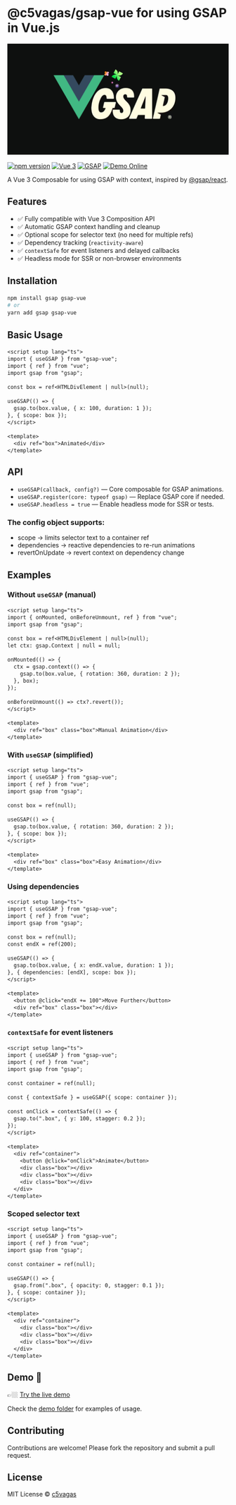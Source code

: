 # @c5vagas/gsap-vue for using GSAP in Vue.js

![GSAP Vue Banner](./assets/og-image.webp)

[![npm version](https://img.shields.io/npm/v/gsap-vue)](https://www.npmjs.com/package/gsap-vue)
[![Vue 3](https://img.shields.io/badge/Vue-3.x-brightgreen)](https://vuejs.org/)
[![GSAP](https://img.shields.io/badge/GSAP-3.x-blue)](https://greensock.com/gsap/)
[![Demo Online](https://img.shields.io/badge/demo-online-brightgreen)](https://stackblitz.com/edit/vitejs-vite-teslnzdm?file=index.html)

A Vue 3 Composable for using GSAP with context, inspired by [@gsap/react](https://github.com/greensock/react).

## Features

- ✅ Fully compatible with Vue 3 Composition API  
- ✅ Automatic GSAP context handling and cleanup  
- ✅ Optional scope for selector text (no need for multiple refs)  
- ✅ Dependency tracking (`reactivity-aware`)  
- ✅ `contextSafe` for event listeners and delayed callbacks  
- ✅ Headless mode for SSR or non-browser environments  

## Installation

```bash
npm install gsap gsap-vue
# or
yarn add gsap gsap-vue
```

## Basic Usage

```vue
<script setup lang="ts">
import { useGSAP } from "gsap-vue";
import { ref } from "vue";
import gsap from "gsap";

const box = ref<HTMLDivElement | null>(null);

useGSAP(() => {
  gsap.to(box.value, { x: 100, duration: 1 });
}, { scope: box });
</script>

<template>
  <div ref="box">Animated</div>
</template>
```

## API

* `useGSAP(callback, config?)` — Core composable for GSAP animations.
* `useGSAP.register(core: typeof gsap)` — Replace GSAP core if needed.
* `useGSAP.headless = true` — Enable headless mode for SSR or tests.

### The config object supports:

- scope → limits selector text to a container ref
- dependencies → reactive dependencies to re-run animations
- revertOnUpdate → revert context on dependency change

## Examples

### Without `useGSAP` (manual)

```vue
<script setup lang="ts">
import { onMounted, onBeforeUnmount, ref } from "vue";
import gsap from "gsap";

const box = ref<HTMLDivElement | null>(null);
let ctx: gsap.Context | null = null;

onMounted(() => {
  ctx = gsap.context(() => {
    gsap.to(box.value, { rotation: 360, duration: 2 });
  }, box);
});

onBeforeUnmount(() => ctx?.revert());
</script>

<template>
  <div ref="box" class="box">Manual Animation</div>
</template>
```

### With `useGSAP` (simplified)

```vue
<script setup lang="ts">
import { useGSAP } from "gsap-vue";
import { ref } from "vue";
import gsap from "gsap";

const box = ref(null);

useGSAP(() => {
  gsap.to(box.value, { rotation: 360, duration: 2 });
}, { scope: box });
</script>

<template>
  <div ref="box" class="box">Easy Animation</div>
</template>
```

### Using dependencies

```vue
<script setup lang="ts">
import { useGSAP } from "gsap-vue";
import { ref } from "vue";
import gsap from "gsap";

const box = ref(null);
const endX = ref(200);

useGSAP(() => {
  gsap.to(box.value, { x: endX.value, duration: 1 });
}, { dependencies: [endX], scope: box });
</script>

<template>
  <button @click="endX += 100">Move Further</button>
  <div ref="box" class="box"></div>
</template>
```

### `contextSafe` for event listeners

```vue
<script setup lang="ts">
import { useGSAP } from "gsap-vue";
import { ref } from "vue";
import gsap from "gsap";

const container = ref(null);

const { contextSafe } = useGSAP({ scope: container });

const onClick = contextSafe(() => {
  gsap.to(".box", { y: 100, stagger: 0.2 });
});
</script>

<template>
  <div ref="container">
    <button @click="onClick">Animate</button>
    <div class="box"></div>
    <div class="box"></div>
    <div class="box"></div>
  </div>
</template>
```

### Scoped selector text

```vue
<script setup lang="ts">
import { useGSAP } from "gsap-vue";
import { ref } from "vue";
import gsap from "gsap";

const container = ref(null);

useGSAP(() => {
  gsap.from(".box", { opacity: 0, stagger: 0.1 });
}, { scope: container });
</script>

<template>
  <div ref="container">
    <div class="box"></div>
    <div class="box"></div>
    <div class="box"></div>
  </div>
</template>
```

## Demo 🚀
👉🏼 [Try the live demo](https://stackblitz.com/edit/vitejs-vite-teslnzdm?file=index.html)

Check the [demo folder](./src/demo) for examples of usage.

## Contributing

Contributions are welcome! Please fork the repository and submit a pull request.

## License

MIT License © [c5vagas](https://github.com/c5vagas)
